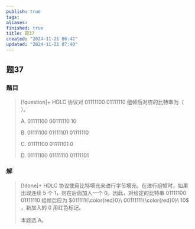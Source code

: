 ```yaml
---
publish: true
tags: 
aliases: 
finished: true
title: 题37
created: "2024-11-21 06:42"
updated: "2024-11-21 07:40"
---
```

## 题37
### 题目
> [!question]+
> HDLC 协议对 01111100 01111110 组帧后对应的比特串为（ ）。
> 
> A. 01111100 00111110 10
> 
> B. 01111100 01111101 01111110
> 
> C. 01111100 01111101 0
> 
> D. 01111100 01111110 01111101
### 解
> [!done]+
> HDLC 协议使用比特填充来进行字节填充。在进行组帧时，如果出现连续 5 个 1，则在后面加入一个 0。因此，对给定的比特串 01111100 01111110 组帧后应为 $011111{\color{red}0}\ 00111111{\color{red}0}\ 10$ ，新加入的 0 用红色标记。
> 
> 本题选 A。